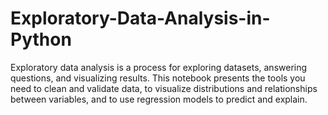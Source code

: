 # Exploratory-Data-Analysis-in-Python
Exploratory data analysis is a process for exploring datasets, answering questions, and visualizing results. This notebook presents the tools you need to clean and validate data, to visualize distributions and relationships between variables, and to use regression models to predict and explain. 

